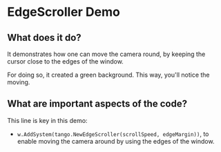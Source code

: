 # EdgeScroller Demo

## What does it do?
It demonstrates how one can move the camera round, by keeping the cursor close to the edges of the window. 

For doing so, it created a green background. This way, you'll notice the moving.  

## What are important aspects of the code?
This line is key in this demo:

* `w.AddSystem(tango.NewEdgeScroller(scrollSpeed, edgeMargin))`, to enable moving the camera around by using the edges of the window.
